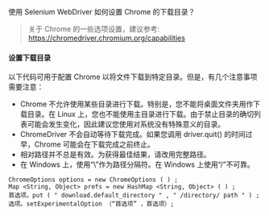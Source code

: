 使用 Selenium WebDriver 如何设置 Chrome 的下载目录？



> 关于 Chrome 的一些选项设置，建议参考: https://chromedriver.chromium.org/capabilities

#### 设置下载目录

以下代码可用于配置 Chrome 以将文件下载到特定目录。但是，有几个注意事项需要注意：

- Chrome 不允许使用某些目录进行下载。特别是，您不能将桌面文件夹用作下载目录。在 Linux 上，您也不能使用主目录进行下载。由于禁止目录的确切列表可能会发生变化，因此建议您使用对系统没有特殊意义的目录。
- ChromeDriver 不会自动等待下载完成。如果您调用 driver.quit() 的时间过早，Chrome 可能会在下载完成之前终止。
- 相对路径并不总是有效。为获得最佳结果，请改用完整路径。
- 在 Windows 上，使用“\”作为路径分隔符。在 Windows 上使用“/”不可靠。

```
ChromeOptions options = new ChromeOptions ( ) ; 
Map <String, Object> prefs = new HashMap <String, Object> ( ) ; 
首选项。put ( " download.default_directory " , " /directory/ path " ) ; 
选项。setExperimentalOption （“首选项” ，首选项）;   
```